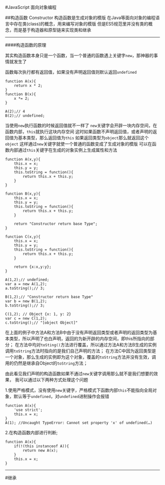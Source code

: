 #JavaScript 面向对象编程

##构造函数 Constructor
构造函数是生成对象的模版
在Java等面向对象的编程语言中存在类(class)的概念，用来编写对象的模版
但是ES5规范里并没有类的概念，而是基于构造器和原型链来实现类和继承

---
####构造函数的原理

其实构造函数本身只是一个函数，当一个普通的函数遇上关键字`new`，那神器的事情就发生了

函数每次执行都有返回值，如果没有声明返回值则默认返回`undefined`
	
	function A(x){
		return x * 2;
	}
	function B(x){
		x *= 2;
	}

	A(2);// 4
	B(2);// undefined;

当使用`new`执行函数的时候返回值就不一样了
`new`关键字会开辟一块内存空间，在函数内部，`this`就执行这块内存空间
这时如果函数不声明返回值，或者声明的返回值为基本类型，那么返回值为`this`
如果返回类型为`object`那么就返回这个`object`
这样通过`new`关键字就使一个普通的函数变成了生成对象的模版
可以在函数内部通过`this`关键字在生成的对象实例上生成属性和方法

	function A(x,y){
		this.x = x;
		this.y = y;
		this.toString = function(){
			return this.x + this.y;
		}
	}

	function B(x,y){
		this.x = x;
		this.y = y;
		this.toString = function(){
			return this.x + this.y;
		}

		return "Constructor return base Type";
	}

	function C(x,y){
		this.x = x;
		this.y = y;
		this.toString = function(){
			return this.x + this.y;
		}

		return {x:x,y:y};
	}
	
	A(1,2);// undefined;
	var a = new A(1,2);
	a.toString();// 3;

	B(1,2);// "Constructor return base Type"
	var b = new B(1,2);
	b.toString();// 3;
	
	C(1,2); // Object {x: 1, y: 2}
	var c = new C(1,2);
	c.toString();// "[object Object]"

在上面的例子中方法A和方法B中由于没有声明返回类型或者声明的返回类型为基本类型，所以声明了也白声明，返回的为新开辟的内存空间，即this所指向的部分；
在方法中均对`toSting()`方法进行覆盖，所以通过方法A和方法B生成的实例调用`toString`方法时指向的是我们自己声明的方法；
在方法C中因为返回类型是一个对象，那么生成的实例即为这个对象，覆盖的`toString`方法并没有生效，调用的仍然是继承自Object的`toString`方法；

由此看见我们声明的构造函数如果不通过`new`关键字调用那么就不是我们想要的效果，
我可以通过以下两种方式处理这个问题

1.使用严格模式，没有使用`new`关键字，严格模式下函数内部`this`不能指向全局对象，默认等于`undefined`，对`undefined`进制操作会报错

	function A(x){
		'use strict';
		this.x = x;
	}
	A(1); //Uncaught TypeError: Cannot set property 'x' of undefined(…)

2.在构造函数内部进行判断;

	function A(x){
		if(!(this instanceof A)){
			return new A(x);
		}
		this.x = x;
	}


---
#继承